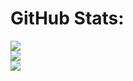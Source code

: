 # GitHub Stats:
![](https://github-readme-stats.vercel.app/api?username=Noah&theme=blue-green&hide_border=false&include_all_commits=false&count_private=false)<br/>
![](https://github-readme-streak-stats.herokuapp.com/?user=Noah&theme=blue-green&hide_border=false)<br/>
![](https://github-readme-stats.vercel.app/api/top-langs/?username=Noah&theme=blue-green&hide_border=false&include_all_commits=false&count_private=false&layout=compact)
